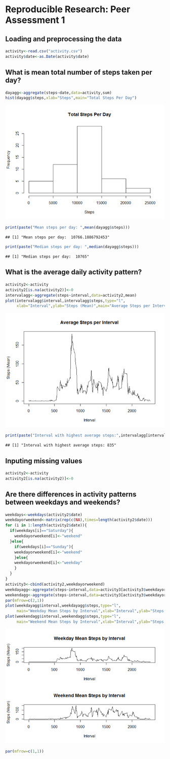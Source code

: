 # Reproducible Research: Peer Assessment 1


## Loading and preprocessing the data


```r
activity<-read.csv("activity.csv")
activity$date<-as.Date(activity$date)
```



## What is mean total number of steps taken per day?


```r
dayagg<-aggregate(steps~date,data=activity,sum)
hist(dayagg$steps,xlab="Steps",main="Total Steps Per Day")
```

![](PA1_template_files/figure-html/unnamed-chunk-2-1.png)<!-- -->

```r
print(paste("Mean steps per day: ",mean(dayagg$steps)))
```

```
## [1] "Mean steps per day:  10766.1886792453"
```

```r
print(paste("Median steps per day: ",median(dayagg$steps)))
```

```
## [1] "Median steps per day:  10765"
```



## What is the average daily activity pattern?


```r
activity2<-activity
activity2[is.na(activity2)]<-0
intervalagg<-aggregate(steps~interval,data=activity2,mean)
plot(intervalagg$interval,intervalagg$steps,type="l",
     xlab="Interval",ylab="Steps (Mean)",main="Average Steps per Interval")
```

![](PA1_template_files/figure-html/unnamed-chunk-3-1.png)<!-- -->

```r
print(paste("Interval with highest average steps:",intervalagg[intervalagg$steps==max(intervalagg$steps),1]))
```

```
## [1] "Interval with highest average steps: 835"
```



## Inputing missing values


```r
activity2<-activity
activity2[is.na(activity2)]<-0
```



## Are there differences in activity patterns between weekdays and weekends?


```r
weekdays<-weekdays(activity2$date)
weekdayorweekend<-matrix(rep(c(NA),times=length(activity2$date)))
for (i in 1:length(activity2$date)){
  if(weekdays[i]=="Saturday"){
    weekdayorweekend[i]<-"weekend"
  }else{
    if(weekdays[i]=="Sunday"){
    weekdayorweekend[i]<-"weekend"
    }else{
    weekdayorweekend[i]<-"weekday"
    }
  }
}
activity3<-cbind(activity2,weekdayorweekend)
weekdayagg<-aggregate(steps~interval,data=activity3[activity3$weekdayorweekend=="weekday",],mean)
weekendagg<-aggregate(steps~interval,data=activity3[activity3$weekdayorweekend=="weekend",],mean)
par(mfrow=c(2,1))
plot(weekdayagg$interval,weekdayagg$steps,type="l",
     main="Weekday Mean Steps by Interval",xlab="Interval",ylab="Steps (Mean)")
plot(weekendagg$interval,weekendagg$steps,type="l",
     main="Weekend Mean Steps by Interval",xlab="Interval",ylab="Steps (Mean)")
```

![](PA1_template_files/figure-html/unnamed-chunk-5-1.png)<!-- -->

```r
par(mfrow=c(1,1))
```

